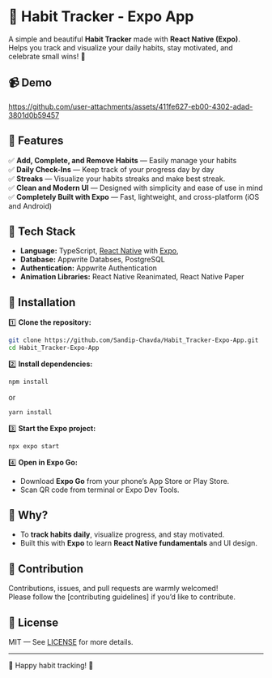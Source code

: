 # 🎯 Habit Tracker - Expo App

A simple and beautiful **Habit Tracker** made with **React Native (Expo)**.  
Helps you track and visualize your daily habits, stay motivated, and celebrate small wins! 🌟

## 📹 Demo

https://github.com/user-attachments/assets/411fe627-eb00-4302-adad-3801d0b59457

## 🌟 Features

✅ **Add, Complete, and Remove Habits** — Easily manage your habits  
✅ **Daily Check-Ins** — Keep track of your progress day by day  
✅ **Streaks** — Visualize your habits streaks and make best streak.  
✅ **Clean and Modern UI** — Designed with simplicity and ease of use in mind  
✅ **Completely Built with Expo** — Fast, lightweight, and cross-platform (iOS and Android)

## 📱 Tech Stack

- **Language:** TypeScript, [React Native](https://reactnative.dev/) with [Expo](https://expo.dev/),
- **Database:** Appwrite Databses, PostgreSQL
- **Authentication:** Appwrite Authentication
- **Animation Libraries:** React Native Reanimated, React Native Paper

## 🚀 Installation

1️⃣ **Clone the repository:**

```bash
git clone https://github.com/Sandip-Chavda/Habit_Tracker-Expo-App.git
cd Habit_Tracker-Expo-App
```

2️⃣ **Install dependencies:**

```bash
npm install
```

or

```bash
yarn install
```

3️⃣ **Start the Expo project:**

```bash
npx expo start
```

4️⃣ **Open in Expo Go:**

- Download **Expo Go** from your phone’s App Store or Play Store.
- Scan QR code from terminal or Expo Dev Tools.

## 🌟 Why?

- To **track habits daily**, visualize progress, and stay motivated.
- Built this with **Expo** to learn **React Native fundamentals** and UI design.

## 🤝 Contribution

Contributions, issues, and pull requests are warmly welcomed!  
Please follow the [contributing guidelines] if you’d like to contribute.

## 📝 License

MIT — See [LICENSE](LICENSE) for more details.

---

🚀 Happy habit tracking! 🌟
